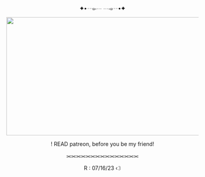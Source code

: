 <p align="center"> ✦•┈๑⋅⋯ ⋯⋅๑┈•✦
    <p align="center">
  <img width="610" height="310" src="https://i.pinimg.com/originals/b6/81/ef/b681efd3301c9dc0816534f46a1da326.gif">
<p align="center"> ! READ patreon, before you be my friend!
<p align="center"> ⫘⫘⫘⫘⫘⫘⫘⫘⫘⫘⫘⫘⫘⫘⫘
<p align="center"> R : 07/16/23 ‹𝟹
